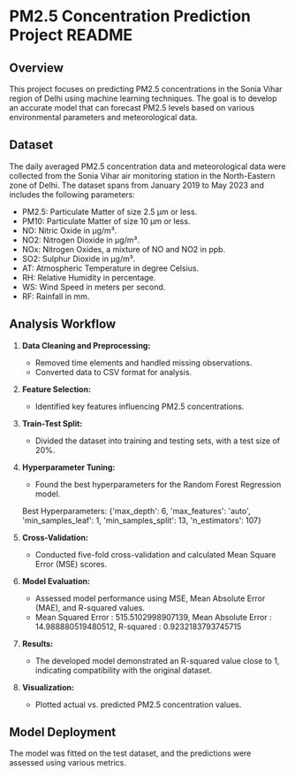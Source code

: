 # PM2.5 Concentration Prediction Project README

## Overview

This project focuses on predicting PM2.5 concentrations in the Sonia Vihar region of Delhi using machine learning techniques. The goal is to develop an accurate model that can forecast PM2.5 levels based on various environmental parameters and meteorological data.

## Dataset

The daily averaged PM2.5 concentration data and meteorological data were collected from the Sonia Vihar air monitoring station in the North-Eastern zone of Delhi. The dataset spans from January 2019 to May 2023 and includes the following parameters:

- PM2.5: Particulate Matter of size 2.5 μm or less.
- PM10: Particulate Matter of size 10 μm or less.
- NO: Nitric Oxide in μg/m³.
- NO2: Nitrogen Dioxide in μg/m³.
- NOx: Nitrogen Oxides, a mixture of NO and NO2 in ppb.
- SO2: Sulphur Dioxide in μg/m³.
- AT: Atmospheric Temperature in degree Celsius.
- RH: Relative Humidity in percentage.
- WS: Wind Speed in meters per second.
- RF: Rainfall in mm.

## Analysis Workflow

1. **Data Cleaning and Preprocessing:**
   - Removed time elements and handled missing observations.
   - Converted data to CSV format for analysis.

2. **Feature Selection:**
   - Identified key features influencing PM2.5 concentrations.

3. **Train-Test Split:**
   - Divided the dataset into training and testing sets, with a test size of 20%.

4. **Hyperparameter Tuning:**
   - Found the best hyperparameters for the Random Forest Regression model.

   Best Hyperparameters: {'max_depth': 6, 'max_features': 'auto', 'min_samples_leaf': 1, 'min_samples_split': 13, 'n_estimators': 107}

5. **Cross-Validation:**
   - Conducted five-fold cross-validation and calculated Mean Square Error (MSE) scores.

6. **Model Evaluation:**
   - Assessed model performance using MSE, Mean Absolute Error (MAE), and R-squared values.
   - Mean Squared Error : 515.5102998907139, Mean Absolute Error : 14.988880519480512, R-squared : 0.9232183793745715

7. **Results:**
   - The developed model demonstrated an R-squared value close to 1, indicating compatibility with the original dataset.

8. **Visualization:**
   - Plotted actual vs. predicted PM2.5 concentration values.

## Model Deployment

The model was fitted on the test dataset, and the predictions were assessed using various metrics.

